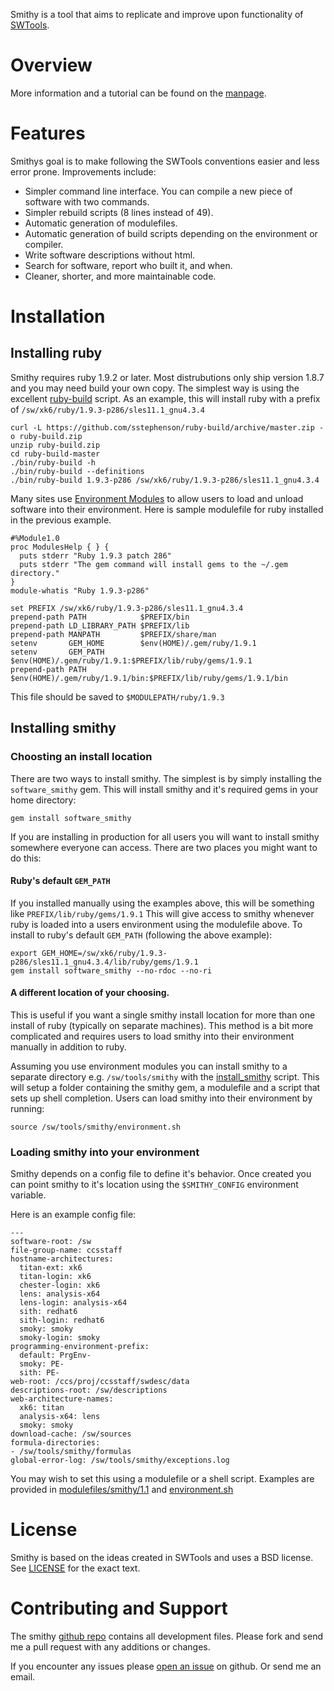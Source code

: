 Smithy is a tool that aims to replicate and improve upon functionality of
[SWTools](http://www.olcf.ornl.gov/center-projects/swtools/).

Overview
========

More information and a tutorial can be found on the [manpage](http://anthonydigirolamo.github.com/smithy/smithy.1.html).

Features
========

Smithys goal is to make following the SWTools conventions easier and less error
prone. Improvements include:

- Simpler command line interface. You can compile a new piece of software with
  two commands.
- Simpler rebuild scripts (8 lines instead of 49).
- Automatic generation of modulefiles.
- Automatic generation of build scripts depending on the environment or
  compiler.
- Write software descriptions without html.
- Search for software, report who built it, and when.
- Cleaner, shorter, and more maintainable code.

Installation
============

Installing ruby
---------------

Smithy requires ruby 1.9.2 or later. Most distrubutions only ship version 1.8.7
and you may need build your own copy. The simplest way is using the excellent
[ruby-build](https://github.com/sstephenson/ruby-build) script. As an example,
this will install ruby with a prefix of `/sw/xk6/ruby/1.9.3-p286/sles11.1_gnu4.3.4`

    curl -L https://github.com/sstephenson/ruby-build/archive/master.zip -o ruby-build.zip
    unzip ruby-build.zip
    cd ruby-build-master
    ./bin/ruby-build -h
    ./bin/ruby-build --definitions
    ./bin/ruby-build 1.9.3-p286 /sw/xk6/ruby/1.9.3-p286/sles11.1_gnu4.3.4

Many sites use [Environment Modules](http://modules.sourceforge.net/) to allow
users to load and unload software into their environment. Here is sample
modulefile for ruby installed in the previous example.

    #%Module1.0
    proc ModulesHelp { } {
      puts stderr "Ruby 1.9.3 patch 286"
      puts stderr "The gem command will install gems to the ~/.gem directory."
    }
    module-whatis "Ruby 1.9.3-p286"

    set PREFIX /sw/xk6/ruby/1.9.3-p286/sles11.1_gnu4.3.4
    prepend-path PATH            $PREFIX/bin
    prepend-path LD_LIBRARY_PATH $PREFIX/lib
    prepend-path MANPATH         $PREFIX/share/man
    setenv       GEM_HOME        $env(HOME)/.gem/ruby/1.9.1
    setenv       GEM_PATH        $env(HOME)/.gem/ruby/1.9.1:$PREFIX/lib/ruby/gems/1.9.1
    prepend-path PATH            $env(HOME)/.gem/ruby/1.9.1/bin:$PREFIX/lib/ruby/gems/1.9.1/bin

This file should be saved to `$MODULEPATH/ruby/1.9.3`

Installing smithy
-----------------

### Choosting an install location

There are two ways to install smithy. The simplest is by simply installing the
`software_smithy` gem. This will install smithy and it's required gems in
your home directory:

    gem install software_smithy

If you are installing in production for all users you will want to install
smithy somewhere everyone can access. There are two places you might want to do
this:

#### Ruby's default `GEM_PATH`

If you installed manually using the examples above, this will be something like
`PREFIX/lib/ruby/gems/1.9.1` This will give access to smithy whenever
ruby is loaded into a users environment using the modulefile above. To install
to ruby's default `GEM_PATH` (following the above example):

    export GEM_HOME=/sw/xk6/ruby/1.9.3-p286/sles11.1_gnu4.3.4/lib/ruby/gems/1.9.1
    gem install software_smithy --no-rdoc --no-ri

#### A different location of your choosing.

This is useful if you want a single smithy install location for more than one
install of ruby (typically on separate machines). This method is a bit more
complicated and requires users to load smithy into their environment manually in
addition to ruby.

Assuming you use environment modules you can install smithy to a separate
directory e.g. `/sw/tools/smithy` with the
[install\_smithy](https://github.com/AnthonyDiGirolamo/smithy/blob/master/script/install_smithy)
script. This will setup a folder containing the smithy gem, a modulefile and a
script that sets up shell completion. Users can load smithy into their
environment by running:

    source /sw/tools/smithy/environment.sh

### Loading smithy into your environment

Smithy depends on a config file to define it's behavior. Once created you can
point smithy to it's location using the `$SMITHY_CONFIG` environment variable.

Here is an example config file:

    ---
    software-root: /sw
    file-group-name: ccsstaff
    hostname-architectures:
      titan-ext: xk6
      titan-login: xk6
      chester-login: xk6
      lens: analysis-x64
      lens-login: analysis-x64
      sith: redhat6
      sith-login: redhat6
      smoky: smoky
      smoky-login: smoky
    programming-environment-prefix:
      default: PrgEnv-
      smoky: PE-
      sith: PE-
    web-root: /ccs/proj/ccsstaff/swdesc/data
    descriptions-root: /sw/descriptions
    web-architecture-names:
      xk6: titan
      analysis-x64: lens
      smoky: smoky
    download-cache: /sw/sources
    formula-directories:
    - /sw/tools/smithy/formulas
    global-error-log: /sw/tools/smithy/exceptions.log

You may wish to set this using a modulefile or a shell script. Examples are
provided in
[modulefiles/smithy/1.1](https://github.com/AnthonyDiGirolamo/smithy/blob/master/modulefiles/smithy/1.1)
and
[environment.sh](https://github.com/AnthonyDiGirolamo/smithy/blob/master/environment.sh)

License
=======

Smithy is based on the ideas created in SWTools and uses a BSD license. See
[LICENSE](https://github.com/AnthonyDiGirolamo/smithy/blob/master/LICENSE) for
the exact text.

Contributing and Support
========================

The smithy [github repo](https://github.com/AnthonyDiGirolamo/smithy) contains
all development files. Please fork and send me a pull request with any additions
or changes.

If you encounter any issues please [open an issue](https://github.com/AnthonyDiGirolamo/smithy/issues) on github. Or send me an email.

